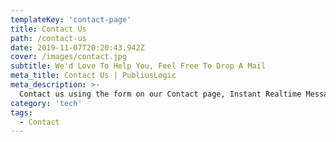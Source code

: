 ```yaml
---
templateKey: 'contact-page'
title: Contact Us
path: /contact-us
date: 2019-11-07T20:20:43.942Z
cover: /images/contact.jpg
subtitle: We'd Love To Help You, Feel Free To Drop A Mail
meta_title: Contact Us | PubliusLogic
meta_description: >-
  Contact us using the form on our Contact page, Instant Realtime Messages can be sent to Admin by phone or computer through Mansbooks Slack account using Netlify functions.
category: 'tech'
tags:
  - Contact  
---
```

